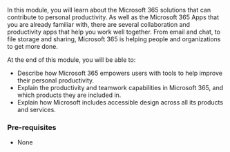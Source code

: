In this module, you will learn about the Microsoft 365 solutions that can contribute to personal productivity. As well as the Microsoft 365 Apps that you are already familiar with, there are several collaboration and productivity apps that help you work well together. From email and chat, to file storage and sharing, Microsoft 365 is helping people and organizations to get more done.

At the end of this module, you will be able to:

 -  Describe how Microsoft 365 empowers users with tools to help improve their personal productivity.
 -  Explain the productivity and teamwork capabilities in Microsoft 365, and which products they are included in.
 -  Explain how Microsoft includes accessible design across all its products and services.

### Pre-requisites

 -  None
